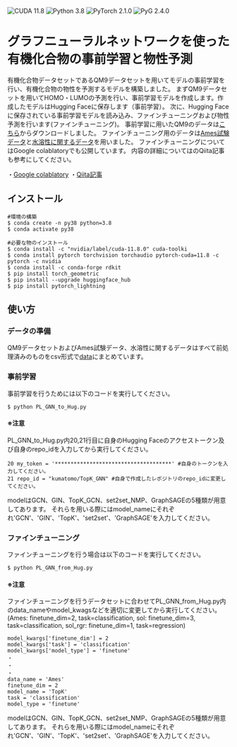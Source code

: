 ![CUDA 11.8](https://img.shields.io/badge/cuda-11.8-blue.svg)
![Python 3.8](https://img.shields.io/badge/python-3.8-yellow.svg)
![PyTorch 2.1.0](https://img.shields.io/badge/pytorch-2.1.0-red.svg)
![PyG 2.4.0](https://img.shields.io/badge/PyG-2.4.0-orange.svg)
# グラフニューラルネットワークを使った有機化合物の事前学習と物性予測
有機化合物データセットであるQM9データセットを用いてモデルの事前学習を行い、有機化合物の物性を予測するモデルを構築しました。
まずQM9データセットを用いてHOMO・LUMOの予測を行い、事前学習モデルを作成します。作成したモデルはHugging Faceに保存します（事前学習）。
次に、Hugging Faceに保存されている事前学習モデルを読み込み、ファインチューニングおよび物性予測を行います(ファインチューニング)。
事前学習に用いたQM9のデータは[こちら](https://github.com/yuyangw/MolCLR, 'https://github.com/yuyangw/MolCLR')からダウンロードしました。
ファインチューニング用のデータは[Ames試験データ](https://pubs.acs.org/doi/abs/10.1021/ci900161g)と[水溶性に関するデータ](https://github.com/rdkit/rdkit/tree/master/Docs/Book/data)を用いました。
ファインチューニングについてはGoogle colablatoryでも公開しています。
内容の詳細についてはのQiita記事も参考にしてください。

・[Google colablatory](https://colab.research.google.com/drive/1rUaXXIKZaG6C9NTSwlUGTwcEBSB-Q_dK?usp=sharing)
・[Qiita記事]()

## インストール
```
#環境の構築
$ conda create -n py38 python=3.8
$ conda activate py38

#必要な物のインストール
$ conda install -c "nvidia/label/cuda-11.8.0" cuda-toolki
$ conda install pytorch torchvision torchaudio pytorch-cuda=11.8 -c pytorch -c nvidia
$ conda install -c conda-forge rdkit
$ pip install torch_geometric
$ pip install --upgrade huggingface_hub
$ pip install pytorch_lightning
```
## 使い方
### データの準備
QM9データセットおよびAmes試験データ、水溶性に関するデータはすべて前処理済みのものをcsv形式で[data](https://github.com/kumagaitomotaka/Pretrain_models/tree/main/data)にまとめています。
### 事前学習
事前学習を行うためには以下のコードを実行してください。
```
$ python PL_GNN_to_Hug.py
```
#### ※注意
PL_GNN_to_Hug.py内20,21行目に自身のHugging Faceのアクセストークン及び自身のrepo_idを入力してから実行してください。
```
20 my_token = '*************************************' #自身のトークンを入力してください。
21 repo_id = "kumatomo/TopK_GNN" #自身で作成したレポジトリのrepo_idに変更してください。
```
modelはGCN、GIN、TopK_GCN、set2set_NMP、GraphSAGEの5種類が用意してあります。
それらを用いる際にはmodel_nameにそれぞれ'GCN'、'GIN'、'TopK'、'set2set'、'GraphSAGE'を入力してください。
### ファインチューニング
ファインチューニングを行う場合は以下のコードを実行してください。
```
$ python PL_GNN_from_Hug.py
```
#### ※注意
ファインチューニングを行うデータセットに合わせてPL_GNN_from_Hug.py内のdata_nameやmodel_kwagsなどを適切に変更してから実行してください。
(Ames: finetune_dim=2, task=classification, sol: finetune_dim=3, task=classification, sol_rgr: finetune_dim=1, task=regression)
```
model_kwargs['finetune_dim'] = 2 
model_kwargs['task'] = 'classification'
model_kwargs['model_type'] = 'finetune'
・
・
・
data_name = 'Ames'
finetune_dim = 2
model_name = 'TopK'
task = 'classification'
model_type = 'finetune'
```
modelはGCN、GIN、TopK_GCN、set2set_NMP、GraphSAGEの5種類が用意してあります。
それらを用いる際にはmodel_nameにそれぞれ'GCN'、'GIN'、'TopK'、'set2set'、'GraphSAGE'を入力してください。